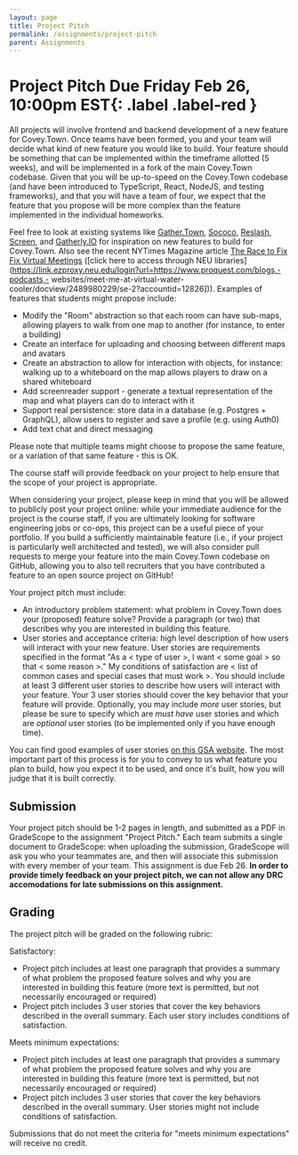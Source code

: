 ```yaml
---
layout: page
title: Project Pitch
permalink: /assignments/project-pitch
parent: Assignments
---
```

# Project Pitch **Due Friday Feb 26, 10:00pm EST**{: .label .label-red }
All projects will involve frontend and backend development of a new feature for Covey.Town.
Once teams have been formed, you and your team will decide what kind of new feature you would like to build.
Your feature should be something that can be implemented within the timeframe allotted (5 weeks), and will be implemented in a fork of the main Covey.Town codebase.
Given that you will be up-to-speed on the Covey.Town codebase (and have been introduced to TypeScript, React, NodeJS, and testing frameworks),
and that you will have a team of four, we expect that the feature that you propose will be more complex than the feature implemented in the individual
homeworks.

Feel free to look at existing systems like [Gather.Town](https://gather.town), [Sococo](https://www.sococo.com), [Reslash](https://reslash.co), [Screen](https://screen.so/home), and [Gatherly.IO](https://www.gatherly.io) for inspiration on new features to build for Covey.Town. Also see the recent NYTimes Magazine article [The Race to Fix Fix Virtual Meetings](https://www.nytimes.com/2021/02/17/magazine/video-conference.html) ([click here to access through NEU libraries](https://link.ezproxy.neu.edu/login?url=https://www.proquest.com/blogs,-podcasts,- websites/meet-me-at-virtual-water-cooler/docview/2489980229/se-2?accountid=12826])). 
Examples of features that students might propose include:
* Modify the "Room" abstraction so that each room can have sub-maps, allowing players to walk from one map to another (for instance, to enter a building)
* Create an interface for uploading and choosing between different maps and avatars
* Create an abstraction to allow for interaction with objects, for instance: walking up to a whiteboard on the map allows players to draw on a shared whiteboard
* Add screenreader support - generate a textual representation of the map and what players can do to interact with it
* Support real persistence: store data in a database (e.g. Postgres + GraphQL), allow users to register and save a profile (e.g. using Auth0) 
* Add text chat and direct messaging

Please note that multiple teams might choose to propose the same feature, or a variation of that same feature - this is OK.

The course staff will provide feedback on your project to help ensure that the scope of your project is appropriate.

When considering your project, please keep in mind that you will be allowed to publicly post your project online: while your immediate audience for the project is the course staff, if you are ultimately looking for software engineering jobs or co-ops, this project can be a useful piece of your portfolio. If you build a sufficiently maintainable feature (i.e., if your project is particularly well architected and tested), we will also consider pull requests to merge your feature into the main Covey.Town codebase on GitHub, allowing you to also tell recruiters that you have contributed a feature to an open source project on GitHub!

Your project pitch must include:
* An introductory problem statement: what problem in Covey.Town does your (proposed) feature solve? Provide a paragraph (or two) that describes why you are interested in building this feature.
* User stories and acceptance criteria: high level description of how users will interact with your new feature. User stories are requirements specified in the format 
"As a < type of user >, I want < some goal > so that < some reason >."
My conditions of satisfaction are < list of common cases and special cases that must work >.
You should include at least 3 different user stories to describe how users will interact with your feature.
Your 3 user stories should cover the key behavior that your feature will provide.
Optionally, you may include *more* user stories, but please be sure to specify which are *must have* user stories and which are *optional* user stories (to be implemented only if you have enough time).

You can find good examples of user stories [on this GSA website](https://tech.gsa.gov/guides/user_story_example/). The most important part of this process is for you to convey to us what feature you plan to build, how you expect it to be used, and once it's built, how you will judge that it is built correctly.

## Submission 
Your project pitch should be 1-2 pages in length, and submitted as a PDF in GradeScope to the assignment "Project Pitch."
Each team submits a single document to GradeScope: when uploading the submission, GradeScope will ask you who your teammates are, and then will associate this submission with every member of your team.
This assignment is due Feb 26. **In order to provide timely feedback on your project pitch, we can not allow any DRC accomodations for late submissions on this assignment.**


## Grading
The project pitch will be graded on the following rubric:

Satisfactory:
* Project pitch includes at least one paragraph that provides a summary of what problem the proposed feature solves and why you are interested in building this feature (more text is permitted, but not necessarily encouraged or required)
* Project pitch includes 3 user stories that cover the key behaviors described in the overall summary. Each user story includes conditions of satisfaction.

Meets minimum expectations:
* Project pitch includes at least one paragraph that provides a summary of what problem the proposed feature solves and why you are interested in building this feature (more text is permitted, but not necessarily encouraged or required)
* Project pitch includes 3 user stories that cover the key behaviors described in the overall summary. User stories might not include conditions of satisfaction.

Submissions that do not meet the criteria for "meets minimum expectations" will receive no credit.
